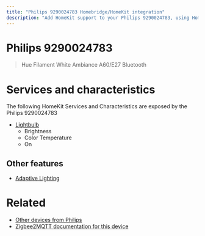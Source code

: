 ```yaml
---
title: "Philips 9290024783 Homebridge/HomeKit integration"
description: "Add HomeKit support to your Philips 9290024783, using Homebridge, Zigbee2MQTT and homebridge-z2m."
---
```

<!---
This file has been GENERATED using src/docgen/docgen.ts
DO NOT EDIT THIS FILE MANUALLY!
-->
# Philips 9290024783
> Hue Filament White Ambiance A60/E27 Bluetooth


# Services and characteristics
The following HomeKit Services and Characteristics are exposed by
the Philips 9290024783

* [Lightbulb](../../light.md)
  * Brightness
  * Color Temperature
  * On

## Other features
* [Adaptive Lighting](../../light.md)

# Related
* [Other devices from Philips](../index.md#philips)
* [Zigbee2MQTT documentation for this device](https://www.zigbee2mqtt.io/devices/9290024783.html)